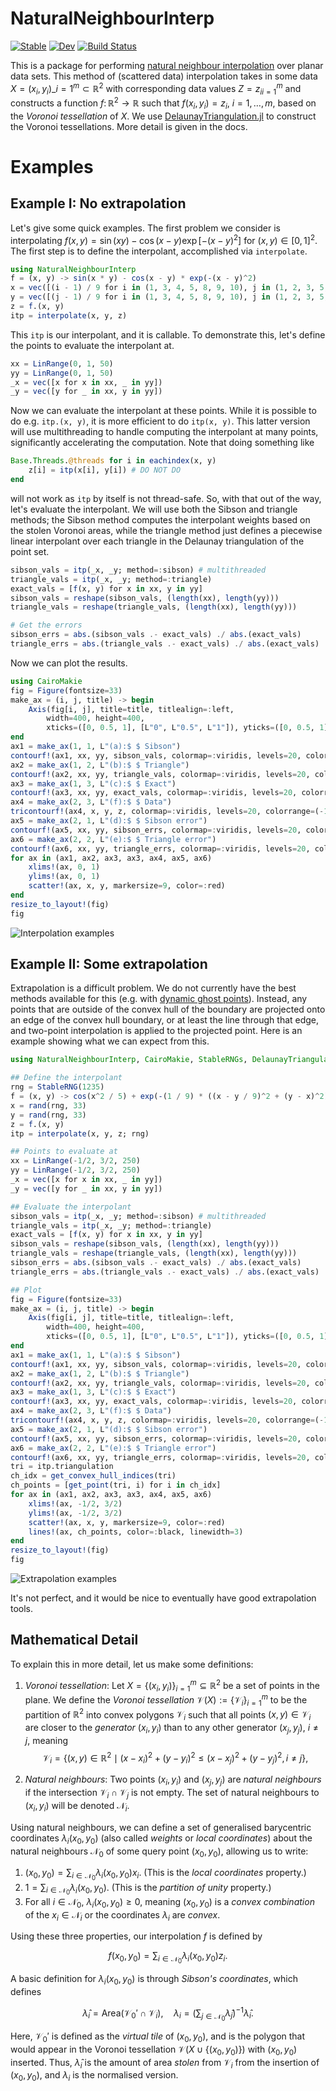# NaturalNeighbourInterp

[![Stable](https://img.shields.io/badge/docs-stable-blue.svg)](https://DanielVandH.github.io/NaturalNeighbourInterp.jl/stable/)
[![Dev](https://img.shields.io/badge/docs-dev-blue.svg)](https://DanielVandH.github.io/NaturalNeighbourInterp.jl/dev/)
[![Build Status](https://github.com/DanielVandH/NaturalNeighbourInterp.jl/actions/workflows/CI.yml/badge.svg?branch=main)](https://github.com/DanielVandH/NaturalNeighbourInterp.jl/actions/workflows/CI.yml?query=branch%3Amain)

This is a package for performing [natural neighbour interpolation](https://en.wikipedia.org/wiki/Natural_neighbor_interpolation) over planar data sets. This method of (scattered data) interpolation takes in some data $X = {(x_i,y_i)}\_{i=1}^m \subset \mathbb R^2$ with corresponding data values $Z = {z_i}_{i=1}^m$ and constructs a function $f \colon \mathbb R^2 \to \mathbb R$ such that $f(x_i, y_i) = z_i$, $i=1,\ldots,m$, based on the _Voronoi tessellation_ of $X$. We use [DelaunayTriangulation.jl](https://github.com/DanielVandH/DelaunayTriangulation.jl) to construct the Voronoi tessellations. More detail is given in the docs.

# Examples

## Example I: No extrapolation

Let's give some quick examples. The first problem we consider is interpolating $f(x, y) = \sin(xy) - \cos(x-y)\exp[-(x-y)^2]$ for $(x, y) \in [0, 1]^2$. The first step is to define the interpolant, accomplished via `interpolate`.

```julia
using NaturalNeighbourInterp
f = (x, y) -> sin(x * y) - cos(x - y) * exp(-(x - y)^2)
x = vec([(i - 1) / 9 for i in (1, 3, 4, 5, 8, 9, 10), j in (1, 2, 3, 5, 6, 7, 9, 10)])
y = vec([(j - 1) / 9 for i in (1, 3, 4, 5, 8, 9, 10), j in (1, 2, 3, 5, 6, 7, 9, 10)])
z = f.(x, y)
itp = interpolate(x, y, z)
```

This `itp` is our interpolant, and it is callable. To demonstrate this, let's define the points to evaluate the interpolant at.

```julia
xx = LinRange(0, 1, 50)
yy = LinRange(0, 1, 50)
_x = vec([x for x in xx, _ in yy])
_y = vec([y for _ in xx, y in yy])
```

Now we can evaluate the interpolant at these points. While it is possible to do e.g. `itp.(x, y)`, it is more efficient to do `itp(x, y)`. This latter version will use multithreading to handle computing the interpolant at many points, significantly accelerating the computation. Note that doing something like

```julia
Base.Threads.@threads for i in eachindex(x, y)
    z[i] = itp(x[i], y[i]) # DO NOT DO
end
```

will not work as `itp` by itself is not thread-safe. So, with that out of the way, let's evaluate the interpolant. We will use both the Sibson and triangle methods; the Sibson method computes the interpolant weights based on the stolen Voronoi areas, while the triangle method just defines a piecewise linear interpolant over each triangle in the Delaunay triangulation of the point set.

```julia
sibson_vals = itp(_x, _y; method=:sibson) # multithreaded
triangle_vals = itp(_x, _y; method=:triangle)
exact_vals = [f(x, y) for x in xx, y in yy]
sibson_vals = reshape(sibson_vals, (length(xx), length(yy)))
triangle_vals = reshape(triangle_vals, (length(xx), length(yy)))

# Get the errors 
sibson_errs = abs.(sibson_vals .- exact_vals) ./ abs.(exact_vals)
triangle_errs = abs.(triangle_vals .- exact_vals) ./ abs.(exact_vals)
```

Now we can plot the results.

```julia
using CairoMakie
fig = Figure(fontsize=33)
make_ax = (i, j, title) -> begin
    Axis(fig[i, j], title=title, titlealign=:left,
        width=400, height=400,
        xticks=([0, 0.5, 1], [L"0", L"0.5", L"1"]), yticks=([0, 0.5, 1], [L"0", L"0.5", L"1"]))
end
ax1 = make_ax(1, 1, L"(a):$ $ Sibson")
contourf!(ax1, xx, yy, sibson_vals, colormap=:viridis, levels=20, colorrange=(-1, 0))
ax2 = make_ax(1, 2, L"(b):$ $ Triangle")
contourf!(ax2, xx, yy, triangle_vals, colormap=:viridis, levels=20, colorrange=(-1, 0))
ax3 = make_ax(1, 3, L"(c):$ $ Exact")
contourf!(ax3, xx, yy, exact_vals, colormap=:viridis, levels=20, colorrange=(-1, 0))
ax4 = make_ax(2, 3, L"(f):$ $ Data")
tricontourf!(ax4, x, y, z, colormap=:viridis, levels=20, colorrange=(-1, 0))
ax5 = make_ax(2, 1, L"(d):$ $ Sibson error")
contourf!(ax5, xx, yy, sibson_errs, colormap=:viridis, levels=20, colorrange=(0, 0.1))
ax6 = make_ax(2, 2, L"(e):$ $ Triangle error")
contourf!(ax6, xx, yy, triangle_errs, colormap=:viridis, levels=20, colorrange=(0, 0.1))
for ax in (ax1, ax2, ax3, ax3, ax4, ax5, ax6)
    xlims!(ax, 0, 1)
    ylims!(ax, 0, 1)
    scatter!(ax, x, y, markersize=9, color=:red)
end
resize_to_layout!(fig)
fig
```

![Interpolation examples](https://github.com/DanielVandH/NaturalNeighbourInterp.jl/blob/5fabee4777d18117bafe1a55b08ad93994fc1b5a/test/figures/example_1.png)


## Example II: Some extrapolation 

Extrapolation is a difficult problem. We do not currently have the best methods available for this (e.g. with [dynamic ghost points](https://doi.org/10.1016/j.cad.2008.08.007)). Instead, any points that are outside of the convex hull of the boundary are projected onto an edge of the convex hull boundary, or at least the line through that edge, and two-point interpolation is applied to the projected point. Here is an example showing what we can expect from this.

```julia
using NaturalNeighbourInterp, CairoMakie, StableRNGs, DelaunayTriangulation 

## Define the interpolant 
rng = StableRNG(1235)
f = (x, y) -> cos(x^2 / 5) + exp(-(1 / 9) * ((x - y / 9)^2 + (y - x)^2))
x = rand(rng, 33)
y = rand(rng, 33)
z = f.(x, y)
itp = interpolate(x, y, z; rng)

## Points to evaluate at 
xx = LinRange(-1/2, 3/2, 250)
yy = LinRange(-1/2, 3/2, 250)
_x = vec([x for x in xx, _ in yy])
_y = vec([y for _ in xx, y in yy])

## Evaluate the interpolant
sibson_vals = itp(_x, _y; method=:sibson) # multithreaded
triangle_vals = itp(_x, _y; method=:triangle)
exact_vals = [f(x, y) for x in xx, y in yy]
sibson_vals = reshape(sibson_vals, (length(xx), length(yy)))
triangle_vals = reshape(triangle_vals, (length(xx), length(yy)))
sibson_errs = abs.(sibson_vals .- exact_vals) ./ abs.(exact_vals)
triangle_errs = abs.(triangle_vals .- exact_vals) ./ abs.(exact_vals)

## Plot 
fig = Figure(fontsize=33)
make_ax = (i, j, title) -> begin
    Axis(fig[i, j], title=title, titlealign=:left,
        width=400, height=400,
        xticks=([0, 0.5, 1], [L"0", L"0.5", L"1"]), yticks=([0, 0.5, 1], [L"0", L"0.5", L"1"]))
end
ax1 = make_ax(1, 1, L"(a):$ $ Sibson")
contourf!(ax1, xx, yy, sibson_vals, colormap=:viridis, levels=20, colorrange=(-1, 0))
ax2 = make_ax(1, 2, L"(b):$ $ Triangle")
contourf!(ax2, xx, yy, triangle_vals, colormap=:viridis, levels=20, colorrange=(-1, 0))
ax3 = make_ax(1, 3, L"(c):$ $ Exact")
contourf!(ax3, xx, yy, exact_vals, colormap=:viridis, levels=20, colorrange=(-1, 0))
ax4 = make_ax(2, 3, L"(f):$ $ Data")
tricontourf!(ax4, x, y, z, colormap=:viridis, levels=20, colorrange=(-1, 0))
ax5 = make_ax(2, 1, L"(d):$ $ Sibson error")
contourf!(ax5, xx, yy, sibson_errs, colormap=:viridis, levels=20, colorrange=(0, 0.1))
ax6 = make_ax(2, 2, L"(e):$ $ Triangle error")
contourf!(ax6, xx, yy, triangle_errs, colormap=:viridis, levels=20, colorrange=(0, 0.1))
tri = itp.triangulation
ch_idx = get_convex_hull_indices(tri)
ch_points = [get_point(tri, i) for i in ch_idx]
for ax in (ax1, ax2, ax3, ax3, ax4, ax5, ax6)
    xlims!(ax, -1/2, 3/2)
    ylims!(ax, -1/2, 3/2)
    scatter!(ax, x, y, markersize=9, color=:red)
    lines!(ax, ch_points, color=:black, linewidth=3)
end
resize_to_layout!(fig)
fig
```

![Extrapolation examples](https://github.com/DanielVandH/NaturalNeighbourInterp.jl/blob/8f14a26d6726b78648261bbf12a4457de7d2cc0a/test/figures/example_2.png)

It's not perfect, and it would be nice to eventually have good extrapolation tools. 

## Mathematical Detail

To explain this in more detail, let us make some definitions:

1. _Voronoi tessellation_: Let $X = \{(x_i, y_i)\}_{i=1}^m \subseteq \mathbb R^2$ be a set of points in the plane. We define the _Voronoi tessellation_ $\mathcal V(X) := \{\mathcal V_i\}_{i=1}^m$ to be the partition of $\mathbb R^2$ into convex polygons $\mathcal V_i$ such that all points $(x, y) \in \mathcal V_i$ are closer to the _generator_ $(x_i, y_i)$ than to any other generator $(x_j, y_j)$, $i \neq j$, meaning
$$
\mathcal V_i = \{(x, y) \in \mathbb R^2 \mid (x - x_i)^2 + (y - y_i)^2 \leq (x - x_j)^2 + (y - y_j)^2, i \neq j\},
$$

2. _Natural neighbours_: Two points $(x_i, y_i)$ and $(x_j, y_j)$ are _natural neighbours_ if the intersection $\mathcal V_i \cap \mathcal V_j$ is not empty. The set of natural neighbours to $(x_i, y_i)$ will be denoted $\mathcal N_i$.

Using natural neighbours, we can define a set of generalised barycentric coordinates $\lambda_i(x_0, y_0)$ (also called _weights_ or _local coordinates_) about the natural neighbours $\mathcal N_0$ of some query point $(x_0, y_0)$, allowing us to write:

1. $(x_0, y_0) = \sum_{i \in \mathcal N_0} \lambda_i(x_0, y_0)x_i$. (This is the _local coordinates_ property.)
2. $1 = \sum_{i \in \mathcal N_0} \lambda_i(x_0, y_0)$. (This is the _partition of unity_ property.)
3. For all $i \in \mathcal N_0$, $\lambda_i(x_0, y_0) \geq 0$, meaning $(x_0, y_0)$ is a _convex combination_ of the $x_i \in \mathcal N_i$ or the coordinates $\lambda_i$ are _convex_.

Using these three properties, our interpolation $f$ is defined by 

$$
f(x_0, y_0) = \sum_{i \in \mathcal N_0} \lambda_i(x_0, y_0)z_i.
$$

A basic definition for $\lambda_i(x_0, y_0)$ is through _Sibson's coordinates_, which defines 

$$
\hat\lambda_i = \text{Area}(\mathcal V_0' \cap \mathcal V_i), \quad \lambda_i = \left(\sum_{j \in \mathcal N_0} \hat\lambda_j\right)^{-1}\hat\lambda_i.
$$

Here, $\mathcal V_0'$ is defined as the _virtual tile_ of $(x_0, y_0)$, and is the polygon that would appear in the Voronoi tessellation $\mathcal V(X \cup \{(x_0, y_0)\})$ with $(x_0, y_0)$ inserted. Thus, $\hat\lambda_i$ is the amount of area _stolen_ from $\mathcal V_i$ from the insertion of $(x_0, y_0)$, and $\lambda_i$ is the normalised version.